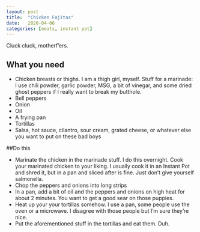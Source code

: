```yaml
---
layout: post
title:  "Chicken Fajitas"
date:   2020-04-06
categories: [meats, instant pot]
---
```

Cluck cluck, motherf’ers.<br/>

## What you need
* Chicken breasts or thighs. I am a thigh girl, myself.
Stuff for a marinade: I use chili powder, garlic powder, MSG, a bit of vinegar, and some dried ghost peppers if I really want to break my butthole.
* Bell peppers
* Onion
* Oil
* A frying pan
* Tortillas
* Salsa, hot sauce, cilantro, sour cream, grated cheese, or whatever else you want to put on these bad boys

##Do this
* Marinate the chicken in the marinade stuff. I do this overnight.
Cook your marinated chicken to your liking. I usually cook it in an Instant Pot and shred it, but in a pan and sliced after is fine. Just don’t give yourself salmonella.
* Chop the peppers and onions into long strips
* In a pan, add a bit of oil and the peppers and onions on high heat for about 2 minutes. You want to get a good sear on those puppies.
* Heat up your your tortillas somehow. I use a pan, some people use the oven or a microwave. I disagree with those people but I’m sure they’re nice.
* Put the aforementioned stuff in the tortillas and eat them. Duh.